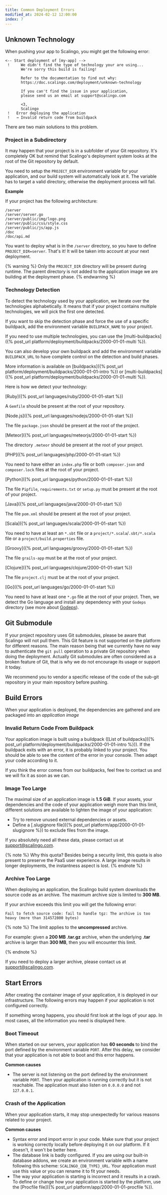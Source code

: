 ```yaml
---
title: Common Deployment Errors
modified_at: 2024-02-12 12:00:00
index: 7
---
```


## Unknown Technology

When pushing your app to Scalingo, you might get the following error:

```text
<-- Start deployment of [my-app] -->
 !     We didn't find the type of technology your are using...
       We're sorry this build is failing!

       Refer to the documentation to find out why:
       https://doc.scalingo.com/deployment/unknown-technology

       If you can't find the issue in your application,
       please send us an email at support@scalingo.com

       <3,
       Scalingo
 !   Error deploying the application
 !   → Invalid return code from buildpack
```

There are two main solutions to this problem.

### Project in a Subdirectory

It may happen that your project is in a subfolder of your Git repository. It's
completely OK but remind that Scalingo's deployment system looks at the root of
the Git repository by default.

You need to setup the `PROJECT_DIR` environment variable for your application,
and our build system will automatically look at it. The variable has to target
a valid directory, otherwise the deployment process will fail.

**Example**

If your project has the following architecture:

```text
/server
/server/server.go
/server/public/img/logo.png
/server/public/css/style.css
/server/public/js/app.js
/doc
/doc/api.md
```

You want to deploy what is in the `/server` directory, so you have to define
`PROJECT_DIR=server`. That's it! It will be taken into account at your next
deployment.

{% warning %}
Only the `PROJECT_DIR` directory will be present during runtime. The parent
directory is not added to the application image we are building at the
deployment phase.
{% endwarning %}

### Technology Detection

To detect the technology used by your application, we iterate over the
technologies alphabetically. It means that if your project contains multiple
technologies, we will pick the first one detected.

If you want to skip the detection phase and force the use of a specific
buildpack, add the environment variable `BUILDPACK_NAME` to your project.

If you need to use multiple technologies, you can use the [multi-buildpacks]({%
post_url platform/deployment/buildpacks/2000-01-01-multi %}).

You can also develop your own buildpack and add the environment variable
`BUILDPACK_URL` to have complete control on the detection and build phases.

More information is available on [buildpacks]({% post_url
platform/deployment/buildpacks/2000-01-01-intro %}) or [multi-buildpacks]({%
post_url platform/deployment/buildpacks/2000-01-01-multi %}).

Here is how we detect your technology:

[Ruby]({% post_url languages/ruby/2000-01-01-start %})

A `Gemfile` should be present at the root of your repository.

[Node.js]({% post_url languages/nodejs/2000-01-01-start %})

The file `package.json` should be present at the root of the project.

[Meteor]({% post_url languages/meteorjs/2000-01-01-start %})

The directory `.meteor` should be present at the root of your project.

[PHP]({% post_url languages/php/2000-01-01-start %})

You need to have either an `index.php` file or both `composer.json` and `composer.lock` files at the root of your project.

[Python]({% post_url languages/python/2000-01-01-start %})

The file `Pipfile`, `requirements.txt` or `setup.py` must be present at the root of your project.

[Java]({% post_url languages/java/2000-01-01-start %})

The file `pom.xml` should be present at the root of your project.

[Scala]({% post_url languages/scala/2000-01-01-start %})

You need to have at least an `*.sbt` file or a `project/*.scala`/`.sbt/*.scala` file or a `project/build.properties` file.

[Groovy]({% post_url languages/groovy/2000-01-01-start %})

The file `grails-app` must be at the root of your project.

[Clojure]({% post_url languages/clojure/2000-01-01-start %})

The file `project.clj` must be at the root of your project.

[Go]({% post_url languages/go/2000-01-01-start %})

You need to have at least one `*.go` file at the root of your project.
Then, we detect the Go language and install any dependency with your `Godeps` directory (see more about [Godeps](https://github.com/tools/godep)).

## Git Submodule

If your project repository uses Git submodules, please be aware that Scalingo
will not pull them. This Git feature is not supported on the platform for
different reasons. The main reason being that we currently have no way to
authenticate the `git pull` operation to a private Git repository when doing
the deployment. Actually Git submodules are often considered as a broken
feature of Git, that is why we do not encourage its usage or support it today.

We recommend you to vendor a specific release of the code of the sub-git
repository in your main repository before pushing.

## Build Errors

When your application is deployed, the dependencies are gathered and are packaged
into an _application image_

### Invalid Return Code From Buildpack

Your application image is built using a buildpack ([List of buildpacks]({% post_url platform/deployment/buildpacks/2000-01-01-intro %})).
If the buildpack exits with an error, it is probably linked to your project. You should
be able to see the content of the error in your console. Then adapt your code according to it.

If you think the error comes from our buildpacks, feel free to contact us and we will fix
it as soon as we can.

### Image Too Large

The maximal size of an application image is __1.5 GiB__. If your assets, your
dependencies and the code of your application weigh more than this limit,
different solutions are available to lighten the image of your application:

* Try to remove unused external dependencies or assets.
* Define a [.slugignore file]({% post_url platform/app/2000-01-01-slugignore %}) to exclude files from the
  image.

If you absolutely need all these data, please contact us at
[support@scalingo.com](mailto:support@scalingo.com).

{% note %}
  Why this quota? Besides being a security limit, this quota is also present to
  preserve the PaaS user experience. A large image results in longer deployments, the
  instantness aspect is lost.
{% endnote %}

### Archive Too Large

When deploying an application, the Scalingo build system downloads the source code as an archive.
The maximum archive size is limited to **300 MB**. 

If your archive exceeds this limit you will get the following error:
```
Fail to fetch source code: fail to handle tgz: The archive is too heavy (more than 314572800 bytes)
```

{% note %}
The limit applies to the **uncompressed** archive.

For example: given a **200 MB .tar.gz** archive, when the underlying **.tar** archive is larger than **300 MB**, 
then you will encounter this limit.

{% endnote %}

If you need to deploy a larger archive, please contact us at
[support@scalingo.com](mailto:support@scalingo.com).

## Start Errors


After creating the container image of your application, it is deployed
in our infrastructure. The following errors may happen if your application
is not configured correctly.

If something wrong happens, you should first look at the logs of your app. In
most cases, all the information you need is displayed here.

### Boot Timeout

When started on our servers, your application has **60 seconds** to bind the
port defined by the environment variable `PORT`. After this delay, we consider
that your application is not able to boot and this error happens.

**Common causes**

* The server is not listening on the port defined by the environment variable
  `PORT`. Then your application is running correctly but it is not reachable.
  The application must also listen on `0.0.0.0` and not `127.0.0.1`.

### Crash of the Application

When your application starts, it may stop unexpectedly for various reasons
related to your project.

**Common causes**

* Syntax error and import error in your code. Make sure that your project is
  working correctly locally before deploying it on our platform. If it
  doesn't, it won't be better here.
* The database link is badly configured. If you are using our built-in database
  addons, we create an environment variable with a name following this scheme:
  `SCALINGO_{DB_TYPE}_URL`. Your application must use this value or you can
  rename it to fit your needs.
* The way your application is starting is incorrect and it results in a crash.
  To define or change how your application is started by the platform, use the
  [Procfile file]({% post_url platform/app/2000-01-01-procfile %}).
